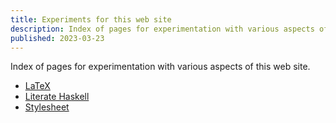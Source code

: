 ```yaml
---
title: Experiments for this web site
description: Index of pages for experimentation with various aspects of this web site.
published: 2023-03-23
---
```


Index of pages for experimentation with various aspects of this web site.

*   [LaTeX](latex)
*   [Literate Haskell](literate-haskell)
*   [Stylesheet](with-style)
